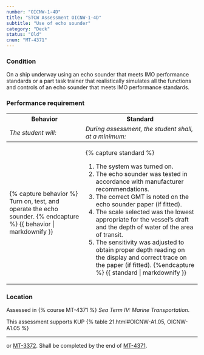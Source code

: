 ```yaml
---
number: "OICNW-1-4D"
title: "STCW Assessment OICNW-1-4D"
subtitle: "Use of echo sounder"
category: "Deck"
status: "Old"
cnum: "MT-4371"
---
```

### Condition

On a ship underway using an echo sounder that meets IMO performance standards or a part task trainer that realistically simulates all the functions and controls of an echo sounder that meets IMO performance standards.

### Performance requirement 

<table width='100%' class='Guidelines'>
 <thead>
 <tr>
     <th class='thirty'>Behavior</th>
     <th class='seventy'>Standard</th>
 </tr>
 <tr>
     <td><em>The student will:</em></td>
     <td><em>During assessment, the student shall, at a minimum:</em></td>
 </tr>
 </thead>
 <tbody>
 

<tr><td>

{% capture behavior %}
Turn on, test, and operate the echo sounder.
{% endcapture %}
{{ behavior | markdownify }}

</td><td>

{% capture standard %}
1. The system was turned on.
2. The echo sounder was tested in accordance with manufacturer recommendations.
3. The correct GMT is noted on the echo sounder paper (if fitted).
4. The scale selected was the lowest appropriate for the vessel’s draft and the depth of water of the area of transit.
5. The sensitivity was adjusted to obtain proper depth reading on the display and correct trace on the paper (if fitted).
{%endcapture %}
{{ standard | markdownify }}

</td></tr>



 </tbody>
 </table>

### Location

Assessed in  {% course  MT-4371 %}  *Sea Term IV: Marine Transportation*.

This assessment supports KUP {% table 21.html#OICNW-A1.05, OICNW-A1.05 %}

***

or [MT-3372](mt-3372). Shall be completed by the end of [MT-4371](mt-4371).